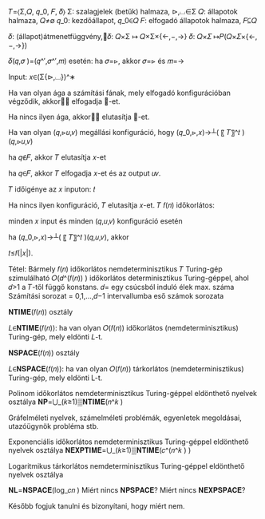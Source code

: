 𝑇=⟨Σ,𝑄, 𝑞_0, 𝐹, 𝛿⟩
Σ: szalagjelek (betűk) halmaza,	⊳,⌴∈Σ
𝑄: állapotok halmaza,	𝑄≠∅
𝑞_0: kezdőállapot,	𝑞_0∈𝑄
𝐹: elfogadó állapotok halmaza,	𝐹⊆𝑄

𝛿: (állapot)átmenetfüggvény,𝛿: 𝑄×Σ  ↦ 𝑄×Σ×{←,−,→}
𝛿: 𝑄×𝛴  ↦𝑃(𝑄×𝛴×{←,−,→})

𝛿(𝑞,𝜎 )=(𝑞^′,𝜎^′,𝑚) esetén:
ha 𝜎=⊳, akkor 𝜎=⊳ és 𝑚=→

Input:        𝑥∈(Σ\{⊳,⌴})^∗

Ha van olyan ága a számítási fának, mely elfogadó konfigurációban végződik, akkor𝑇 elfogadja 𝑥-et.

Ha nincs ilyen ága, akkor𝑇 elutasítja 𝑥-et.

Ha van olyan (𝑞,⊳𝑢,𝑣) megállási konfiguráció, hogy
(𝑞_0,⊳,𝑥)→┴(    〖  𝑇〗^𝑡     )(𝑞,⊳𝑢,𝑣)

ha 𝑞∉𝐹, akkor 𝑇 elutasítja 𝑥-et

ha 𝑞∈𝐹, akkor 𝑇 elfogadja 𝑥-et
és az output 𝑢𝑣.

𝑇 időigénye az 𝑥 inputon: 𝑡

Ha nincs ilyen konfiguráció, 𝑇 elutasítja 𝑥-et.
𝑇 𝑓(𝑛) időkorlátos:

minden 𝑥 input és
minden (𝑞,𝑢,𝑣) konfiguráció esetén

ha (𝑞_0,⊳,𝑥)→┴(    〖  𝑇〗^𝑡     )(𝑞,𝑢,𝑣), akkor

𝑡≤𝑓(|𝑥|).

Tétel: Bármely 𝑓(𝑛) időkorlátos nemdeterminisztikus 𝑇 Turing-gép szimulálható 𝑂(𝑑^(𝑓(𝑛)) ) időkorlátos determinisztikus Turing-géppel, ahol 𝑑>1 a 𝑇-től függő konstans.
𝑑= egy csúcsból induló élek max. száma
Számítási sorozat = 0,1,…,𝑑−1 intervallumba eső számok sorozata

𝐍𝐓𝐈𝐌𝐄(𝑓(𝑛)) osztály



𝐿∈𝐍𝐓𝐈𝐌𝐄(𝑓(𝑛)): ha van olyan 𝑂(𝑓(𝑛)) időkorlátos (nemdeterminisztikus) Turing-gép, mely eldönti 𝐿-t.


𝐍𝐒𝐏𝐀𝐂𝐄(𝑓(𝑛)) osztály

𝐿∈𝐍𝐒𝐏𝐀𝐂𝐄(𝑓(𝑛)): ha van olyan 𝑂(𝑓(𝑛)) tárkorlátos (nemdeterminisztikus) Turing-gép, mely eldönti L-t.

Polinom időkorlátos nemdeterminisztikus Turing-géppel eldönthető nyelvek osztálya
𝐍𝐏=⋃_(𝑘≥1)▒𝐍𝐓𝐈𝐌𝐄(𝑛^𝑘 ) 

Gráfelméleti nyelvek, számelméleti problémák, egyenletek megoldásai, utazóügynök probléma stb.

Exponenciális időkorlátos nemdeterminisztikus Turing-géppel eldönthető nyelvek osztálya
𝐍𝐄𝐗𝐏𝐓𝐈𝐌𝐄=⋃_(𝑘≥1)▒𝐍𝐓𝐈𝐌𝐄(𝑐^(𝑛^𝑘 ) ) 


Logaritmikus tárkorlátos nemdeterminisztikus Turing-géppel eldönthető nyelvek osztálya

𝐍𝐋=𝐍𝐒𝐏𝐀𝐂𝐄(log_𝑐⁡𝑛 )
Miért nincs 𝐍𝐏𝐒𝐏𝐀𝐂𝐄? 
Miért nincs 𝐍𝐄𝐗𝐏𝐒𝐏𝐀𝐂𝐄?

Később fogjuk tanulni és bizonyítani, hogy miért nem.


